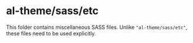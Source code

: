# al-theme/sass/etc

This folder contains miscellaneous SASS files. Unlike `"al-theme/sass/etc"`, these files
need to be used explicitly.
